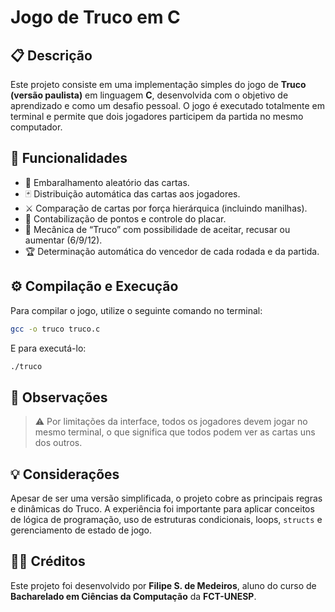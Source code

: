 # Jogo de Truco em C

## 📋 Descrição

Este projeto consiste em uma implementação simples do jogo de **Truco (versão paulista)** em linguagem **C**, desenvolvida com o objetivo de aprendizado e como um desafio pessoal. O jogo é executado totalmente em terminal e permite que dois jogadores participem da partida no mesmo computador.

## 🎯 Funcionalidades

- 🔀 Embaralhamento aleatório das cartas.
- 🃏 Distribuição automática das cartas aos jogadores.
- ⚔️ Comparação de cartas por força hierárquica (incluindo manilhas).
- 🧮 Contabilização de pontos e controle do placar.
- 💬 Mecânica de “Truco” com possibilidade de aceitar, recusar ou aumentar (6/9/12).
- 🏆 Determinação automática do vencedor de cada rodada e da partida.

## ⚙️ Compilação e Execução

Para compilar o jogo, utilize o seguinte comando no terminal:

```bash
gcc -o truco truco.c
````

E para executá-lo:

```bash
./truco
```

## 👀 Observações

> ⚠️ Por limitações da interface, todos os jogadores devem jogar no mesmo terminal, o que significa que todos podem ver as cartas uns dos outros.

## 💡 Considerações

Apesar de ser uma versão simplificada, o projeto cobre as principais regras e dinâmicas do Truco. A experiência foi importante para aplicar conceitos de lógica de programação, uso de estruturas condicionais, loops, `structs` e gerenciamento de estado de jogo.

## 🧑‍💻 Créditos

Este projeto foi desenvolvido por **Filipe S. de Medeiros**, aluno do curso de **Bacharelado em Ciências da Computação** da **FCT-UNESP**.
